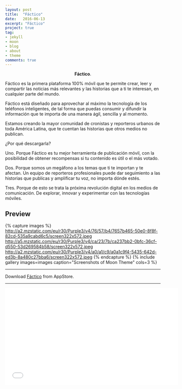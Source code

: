 ```yaml
---
layout: post
title:  "Fáctico"
date:   2016-06-13
excerpt: "Fáctico"
project: true
tag:
- jekyll 
- moon
- blog
- about
- theme
comments: true
---
```


    
<center><b>Fáctico</b>.</center>
     
 
Fáctico es la primera plataforma 100% móvil que te permite crear, leer y compartir las noticias más relevantes y las historias que a ti te interesan, en cualquier parte del mundo. 

Fáctico está diseñado para aprovechar al máximo la tecnología de los teléfonos inteligentes, de tal forma que puedas consumir y difundir la información que te importa de una manera ágil, sencilla y al momento. 

Estamos creando la mayor comunidad de cronistas y reporteros urbanos de toda América Latina, que te cuentan las historias que otros medios no publican. 

¿Por qué descargarla?

Uno. Porque Fáctico es tu mejor herramienta de publicación móvil, con la posibilidad de obtener recompensas si tu contenido es útil o el más votado. 

Dos. Porque somos un megáfono a los temas que ti te importan y te afectan. Un equipo de reporteros profesionales puede dar seguimiento a las historias que publicas y amplificar tu voz, no importa dónde estés. 

Tres. Porque de esto se trata la próxima revolución digital en los medios de comunicación. De explorar, innovar y experimentar con las tecnologías móviles.



## Preview

{% capture images %}
	http://a2.mzstatic.com/eu/r30/Purple3/v4/76/57/b4/7657b465-50e0-8f8f-82cd-535a9cabd6c5/screen322x572.jpeg
	http://a5.mzstatic.com/eu/r30/Purple3/v4/ca/23/7b/ca237bb2-0bfc-36cf-d550-53d269584b58/screen322x572.jpeg
	http://a2.mzstatic.com/eu/r30/Purple3/v4/a0/a1/c9/a0a1c9f4-5435-642d-ed3b-8a480c27bba6/screen322x572.jpeg
{% endcapture %}
{% include gallery images=images caption="Screenshots of Moon Theme" cols=3 %}

---

  
      
Download  [Fáctico](https://itunes.apple.com/es/app/factico/id932967054?mt=8) from AppStore.      


---

<iframe width="560" height="315" src="//www.youtube.com/embed/59qrE3CPfrI" frameborder="0"> </iframe>

